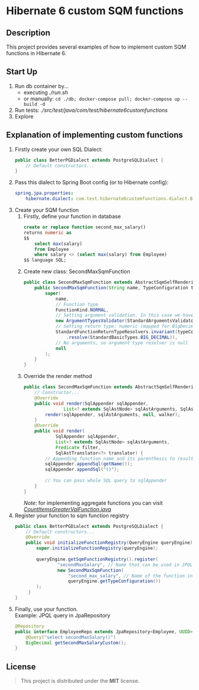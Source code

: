 # Hibernate 6 custom SQM functions

## Description

This project provides several examples of how to implement custom SQM functions in Hibernate 6.

## Start Up

1. Run db container by...
	- executing *./run.sh*
	- or manually: `cd ./db; docker-compose pull; docker-compose up --build -d`
2. Run tests: *./src/test/java/com/test/hibernate6customfunctions*
3. Explore

## Explanation of implementing custom functions

1. Firstly create your own SQL Dialect:
    ```java
    public class BetterPGDialect extends PostgreSQLDialect {
        // Default constructors...
    }
    ```
2. Pass this dialect to Spring Boot config (or to Hibernate config):
    ```yaml
    spring.jpa.properties:
        hibernate.dialect: com.test.hibernate6customfunctions.dialect.BetterPGDialect
    ```
3. Create your SQM function
    1. Firstly, define your function in database
       ```sql
       create or replace function second_max_salary() 
       returns numeric as 
       $$
	       select max(salary) 
	       from Employee 
	       where salary <> (select max(salary) from Employee) 
       $$ language SQL;
       ```
    2. Create new class: SecondMaxSqmFunction
       ```java
       public class SecondMaxSqmFunction extends AbstractSqmSelfRenderingFunctionDescriptor {
           public SecondMaxSqmFunction(String name, TypeConfiguration typeConfiguration) {
               super(
                   name,
                   // Function type
                   FunctionKind.NORMAL,
                   // Setting argument validation. In this case we have no input args
                   new ArgumentTypesValidator(StandardArgumentsValidators.exactly(0)),
                   // Setting return type: numeric (mapped for BigDecimal)
                   StandardFunctionReturnTypeResolvers.invariant(typeConfiguration.getBasicTypeRegistry()
                       .resolve(StandardBasicTypes.BIG_DECIMAL)),
                   // No arguments, so argument type resolver is null 
                   null
               );
           }
       }
       ```
    3. Override the render method
        ```java
        public class SecondMaxSqmFunction extends AbstractSqmSelfRenderingFunctionDescriptor {
            // Constructor...
            @Override
            public void render(SqlAppender sqlAppender, 
                       List<? extends SqlAstNode> sqlAstArguments, SqlAstTranslator<?> walker) {
                render(sqlAppender, sqlAstArguments, null, walker);
            }
            @Override
            public void render(
                    SqlAppender sqlAppender,
                    List<? extends SqlAstNode> sqlAstArguments,
                    Predicate filter,
                    SqlAstTranslator<?> translator) {
                // Appending function name and its parenthesis to result SQL query
                sqlAppender.appendSql(getName());
                sqlAppender.appendSql("()");
				
                // You can pass whole SQL query to sqlAppender
            }
        }
        ```
        *Note*: for implementing aggregate functions you can
        visit *[CountItemsGreaterValFunction.java](src/main/java/com/test/hibernate6customfunctions/fuctions/CountItemsGreaterValFunction.java)*
4. Register your function to sqm function registry
    ```java
    public class BetterPGDialect extends PostgreSQLDialect {
        // Default constructors...
        @Override
        public void initializeFunctionRegistry(QueryEngine queryEngine) {
            super.initializeFunctionRegistry(queryEngine);
            
            queryEngine.getSqmFunctionRegistry().register(
                    "secondMaxSalary", // Name that can be used in JPQL queries
                    new SecondMaxSqmFunction(
                        "second_max_salary", // Name of the function in the database
                        queryEngine.getTypeConfiguration())
            );
         }
    }
    ```
5. Finally, use your function.  
	Example: JPQL query in JpaRepository
	```java
	@Repository
	public interface EmployeeRepo extends JpaRepository<Employee, UUID> {
		@Query("select secondMaxSalary()")
    	BigDecimal getSecondMaxSalaryCustom();
    }
	```

## License

> This project is distributed under the **MIT** license.
